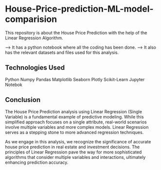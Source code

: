 # House-Price-prediction-ML-model-comparision
This repository is about the House Price Prediction with the help of the Linear Regression Algorithm.

--> It has a python notebook where all the coding has been done.
--> It also has the relevant datasets and files used for this analysis.

## Technologies Used
Python
Numpy
Pandas
Matplotlib
Seaborn
Plotly
Scikit-Learn
Jupyter Notebok

## Conclusion
The House Price Prediction analysis using Linear Regression (Single Variable) is a fundamental example of predictive modeling. While this simplified approach focuses on a single attribute, real-world scenarios involve multiple variables and more complex models. Linear Regression serves as a stepping stone to more advanced regression techniques.

As we engage in this analysis, we recognize the significance of accurate house price prediction in real estate and investment decisions. The principles of Linear Regression pave the way for more sophisticated algorithms that consider multiple variables and interactions, ultimately enhancing prediction accuracy.
